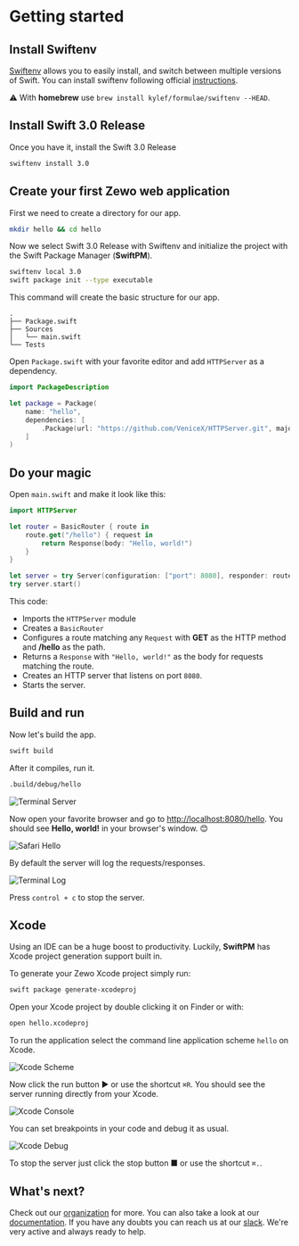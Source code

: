 # Getting started

## Install Swiftenv

[Swiftenv](https://github.com/kylef/swiftenv) allows you to easily install, and switch between multiple versions of Swift. You can install swiftenv following official [instructions](https://github.com/kylef/swiftenv#installation).

⚠️ With **homebrew** use `brew install kylef/formulae/swiftenv --HEAD`.

## Install Swift 3.0 Release

Once you have it, install the Swift 3.0 Release

```sh
swiftenv install 3.0
```

## Create your first Zewo web application

First we need to create a directory for our app.

```sh
mkdir hello && cd hello
```

Now we select Swift 3.0 Release with Swiftenv and initialize the project with the Swift Package Manager (**SwiftPM**).

```sh
swiftenv local 3.0
swift package init --type executable
```

This command will create the basic structure for our app.

```
.
├── Package.swift
├── Sources
│   └── main.swift
└── Tests
```

Open `Package.swift` with your favorite editor and add `HTTPServer` as a dependency.

```swift
import PackageDescription

let package = Package(
    name: "hello",
    dependencies: [
        .Package(url: "https://github.com/VeniceX/HTTPServer.git", majorVersion: 0, minor: 13),
    ]
)
```

## Do your magic

Open `main.swift` and make it look like this:

```swift
import HTTPServer

let router = BasicRouter { route in
    route.get("/hello") { request in
        return Response(body: "Hello, world!")
    }
}

let server = try Server(configuration: ["port": 8080], responder: router)
try server.start()
```

This code:

- Imports the `HTTPServer` module
- Creates a `BasicRouter`
- Configures a route matching any `Request` with **GET** as the HTTP method and **/hello** as the path.
- Returns a `Response` with `"Hello, world!"` as the body for requests matching the route.
- Creates an HTTP server that listens on port `8080`.
- Starts the server.

## Build and run
Now let's build the app.

```sh
swift build
```

After it compiles, run it.

```sh
.build/debug/hello
```

![Terminal Server](https://github.com/Zewo/Zewo/raw/master/Images/Terminal-server.png)

Now open your favorite browser and go to [http://localhost:8080/hello](http://localhost:8080/hello). You should see **Hello, world!** in your browser's window. 😊

![Safari Hello](https://github.com/Zewo/Zewo/raw/master/Images/Safari-hello.png)

By default the server will log the requests/responses.

![Terminal Log](https://github.com/Zewo/Zewo/raw/master/Images/Terminal-log.png)

Press `control + c` to stop the server.

## Xcode

Using an IDE can be a huge boost to productivity. Luckily, **SwiftPM** has Xcode project generation support built in.

To generate your Zewo Xcode project simply run:

```sh
swift package generate-xcodeproj
```

Open your Xcode project by double clicking it on Finder or with:

```sh
open hello.xcodeproj
```

To run the application select the command line application scheme `hello` on Xcode.

![Xcode Scheme](https://github.com/Zewo/Zewo/raw/master/Images/Xcode-scheme.png)

Now click the run button ► or use the shortcut `⌘R`. You should see the server running directly from your Xcode.

![Xcode Console](https://github.com/Zewo/Zewo/raw/master/Images/Xcode-console.png)

You can set breakpoints in your code and debug it as usual.

![Xcode Debug](https://github.com/Zewo/Zewo/raw/master/Images/Xcode-debug.png)

To stop the server just click the stop button ■ or use the shortcut `⌘.`.

## What's next?

Check out our [organization](https://github.com/Zewo) for more. You can also take a look at our [documentation](http://zewo.readme.io). If you have any doubts you can reach us at our [slack](http://slack.zewo.io). We're very active and always ready to help.